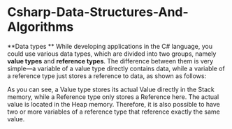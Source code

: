 # Csharp-Data-Structures-And-Algorithms

**Data types
**
While developing applications in the C# language, you could use various data types, which are divided into two groups, namely **value types** and **reference types**. 
The difference between them is very simple—a variable of a value type directly contains data, while a variable of a reference type just stores a reference to data, as shown as follows:

As you can see, a Value type stores its actual Value directly in the Stack memory, while a Reference type only stores a Reference here. The actual value is located in the Heap memory. Therefore, it is also possible to have two or more variables of a reference type that reference exactly the same value.
